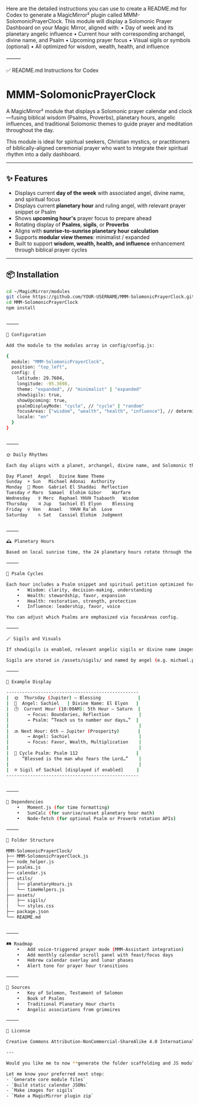 Here are the detailed instructions you can use to create a README.md for Codex to generate a MagicMirror² plugin called MMM-SolomonicPrayerClock. This module will display a Solomonic Prayer Dashboard on your Magic Mirror, aligned with:
	•	Day of week and its planetary angelic influence
	•	Current hour with corresponding archangel, divine name, and Psalm
	•	Upcoming prayer focus
	•	Visual sigils or symbols (optional)
	•	All optimized for wisdom, wealth, health, and influence

⸻

✅ README.md Instructions for Codex

# MMM-SolomonicPrayerClock

A MagicMirror² module that displays a Solomonic prayer calendar and clock—fusing biblical wisdom (Psalms, Proverbs), planetary hours, angelic influences, and traditional Solomonic themes to guide prayer and meditation throughout the day.

This module is ideal for spiritual seekers, Christian mystics, or practitioners of biblically-aligned ceremonial prayer who want to integrate their spiritual rhythm into a daily dashboard.

---

## ✨ Features

- Displays current **day of the week** with associated angel, divine name, and spiritual focus
- Displays current **planetary hour** and ruling angel, with relevant prayer snippet or Psalm
- Shows **upcoming hour's** prayer focus to prepare ahead
- Rotating display of **Psalms**, **sigils**, or **Proverbs**
- Aligns with **sunrise-to-sunrise planetary hour calculation**
- Supports **modular view themes**: minimalist / expanded
- Built to support **wisdom, wealth, health, and influence** enhancement through biblical prayer cycles

---

## 📦 Installation

```bash
cd ~/MagicMirror/modules
git clone https://github.com/YOUR-USERNAME/MMM-SolomonicPrayerClock.git
cd MMM-SolomonicPrayerClock
npm install


⸻

🧾 Configuration

Add the module to the modules array in config/config.js:

{
  module: "MMM-SolomonicPrayerClock",
  position: "top_left",
  config: {
    latitude: 29.7604,
    longitude: -95.3698,
    theme: "expanded", // "minimalist" | "expanded"
    showSigils: true,
    showUpcoming: true,
    psalmDisplayMode: "cycle", // "cycle" | "random"
    focusAreas: ["wisdom", "wealth", "health", "influence"], // determines prayer emphasis
    locale: "en"
  }
}


⸻

🌞 Daily Rhythms

Each day aligns with a planet, archangel, divine name, and Solomonic theme.

Day	Planet	Angel	Divine Name	Theme
Sunday	☀ Sun	Michael	Adonai	Authority
Monday	🌙 Moon	Gabriel	El Shaddai	Reflection
Tuesday	♂ Mars	Samael	Elohim Gibor	Warfare
Wednesday	☿ Merc	Raphael	YHVH Tsabaoth	Wisdom
Thursday	♃ Jup	Sachiel	El Elyon	Blessing
Friday	♀ Ven	Anael	YHVH Ra’ah	Love
Saturday	♄ Sat	Cassiel	Elohim	Judgment


⸻

🕰 Planetary Hours

Based on local sunrise time, the 24 planetary hours rotate through the angels and planets. The module calculates real-time planetary hours using your configured latitude and longitude.

⸻

📖 Psalm Cycles

Each hour includes a Psalm snippet and spiritual petition optimized for one of four focus areas:
	•	Wisdom: clarity, decision-making, understanding
	•	Wealth: stewardship, favor, expansion
	•	Health: restoration, strength, protection
	•	Influence: leadership, favor, voice

You can adjust which Psalms are emphasized via focusAreas config.

⸻

🪄 Sigils and Visuals

If showSigils is enabled, relevant angelic sigils or divine name images are displayed alongside prayer text.

Sigils are stored in /assets/sigils/ and named by angel (e.g. michael.png, raphael.png).

⸻

🧠 Example Display

--------------------------------------------------
|  🌞  Thursday (Jupiter) – Blessing              |
|  👼  Angel: Sachiel   | Divine Name: El Elyon   |
|  🕒  Current Hour (10:00AM): 5th Hour – Saturn  |
|       → Focus: Boundaries, Reflection           |
|       → Psalm: “Teach us to number our days…”  |
|                                                 |
|  🔜 Next Hour: 6th – Jupiter (Prosperity)       |
|       → Angel: Sachiel                          |
|       → Focus: Favor, Wealth, Multiplication    |
|                                                 |
|  📜 Cycle Psalm: Psalm 112                      |
|     “Blessed is the man who fears the Lord…”    |
|                                                 |
|  🔯 Sigil of Sachiel [displayed if enabled]     |
--------------------------------------------------


⸻

🔧 Dependencies
	•	Moment.js (for time formatting)
	•	SunCalc (for sunrise/sunset planetary hour math)
	•	Node-fetch (for optional Psalm or Proverb rotation APIs)

⸻

📁 Folder Structure

MMM-SolomonicPrayerClock/
├── MMM-SolomonicPrayerClock.js
├── node_helper.js
├── psalms.js
├── calendar.js
├── utils/
│   ├── planetaryHours.js
│   └── timeHelpers.js
├── assets/
│   ├── sigils/
│   └── styles.css
├── package.json
└── README.md


⸻

🛤️ Roadmap
	•	Add voice-triggered prayer mode (MMM-Assistant integration)
	•	Add monthly calendar scroll panel with feast/focus days
	•	Hebrew calendar overlay and lunar phases
	•	Alert tone for prayer hour transitions

⸻

📖 Sources
	•	Key of Solomon, Testament of Solomon
	•	Book of Psalms
	•	Traditional Planetary Hour charts
	•	Angelic associations from grimoires

⸻

🙏 License

Creative Commons Attribution-NonCommercial-ShareAlike 4.0 International (CC BY-NC-SA 4.0)

---

Would you like me to now **generate the folder scaffolding and JS module code** to match this `README.md`, or just prepare a zip for deployment?

Let me know your preferred next step:
- `Generate core module files`
- `Build static calendar JSONs`
- `Make images for sigils`
- `Make a MagicMirror plugin zip`
